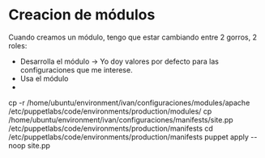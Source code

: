 # Creacion de módulos

Cuando creamos un módulo, tengo que estar cambiando entre 2 gorros, 2 roles:
- Desarrolla el módulo -> Yo doy valores por defecto para las configuraciones que me interese.
- Usa el módulo
- 



cp -r /home/ubuntu/environment/ivan/configuraciones/modules/apache /etc/puppetlabs/code/environments/production/modules/
cp /home/ubuntu/environment/ivan/configuraciones/manifests/site.pp /etc/puppetlabs/code/environments/production/manifests
cd /etc/puppetlabs/code/environments/production/manifests
puppet apply --noop site.pp
